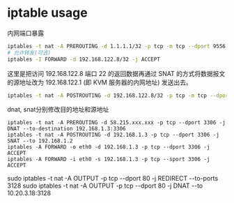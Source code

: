 # iptable usage

内网端口暴露
```bash
iptables -t nat -A PREROUTING -d 1.1.1.1/32 -p tcp -m tcp --dport 9556 -j DNAT --to-destination 192.168.122.8:22
# 允许转发(可选)
iptables -I FORWARD -d 192.168.122.8/32 -j ACCEPT
```

这里是把访问 192.168.122.8 端口 22 的返回数据再通过 SNAT 的方式将数据报文的源地址改为 192.168.122.1 (即 KVM 服务器的内网地址) 发送出去。
```bash
iptables -t nat -A POSTROUTING -d 192.168.122.8/32 -p tcp -m tcp --dport 22 -j SNAT --to-source 192.168.122.1
```


dnat, snat分别修改目的地址和源地址
```
iptables -t nat -A PREROUTING -d 58.215.xxx.xxx -p tcp --dport 3306 -j DNAT --to-destination 192.168.1.3:3306
iptables -t nat -A POSTROUTING -d 192.168.1.3 -p tcp --dport 3306 -j SNAT --to 192.168.1.2
iptables -A FORWARD -o eth0 -d 192.168.1.3 -p tcp --dport 3306 -j ACCEPT
iptables -A FORWARD -i eth0 -s 192.168.1.3 -p tcp --sport 3306 -j ACCEPT
```

sudo iptables -t nat -A OUTPUT -p tcp --dport 80 -j REDIRECT --to-ports 3128
sudo iptables -t nat -A OUTPUT -p tcp --dport 80 -j DNAT --to 10.20.3.18:3128
